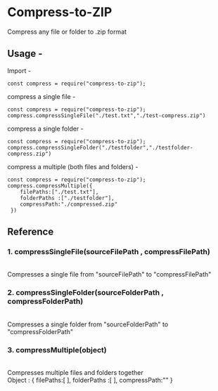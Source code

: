 # Compress-to-ZIP
Compress any file or folder to .zip format

## Usage -

Import - 
```
const compress = require("compress-to-zip");

```
compress a single file - 

```
const compress = require("compress-to-zip");
compress.compressSingleFile("./test.txt","./test-compress.zip")

```

compress a single folder - 

```
const compress = require("compress-to-zip");
compress.compressSingleFolder("./testfolder","./testfolder-compress.zip")

```

compress a multiple (both files and folders) - 

```
const compress = require("compress-to-zip");
compress.compressMultiple({
    filePaths:["./test.txt"],
    folderPaths :["./testfolder"],
    compressPath:"./compressed.zip"
 })

```


## Reference 

### 1. compressSingleFile(sourceFilePath , compressFilePath)
  <br/>Compresses a single file from "sourceFilePath" to "compressFilePath"

### 2. compressSingleFolder(sourceFolderPath , compressFolderPath)
 <br/>Compresses a single folder from "sourceFolderPath" to "compressFolderPath"
 
### 3. compressMultiple(object)
  <br/>Compresses multiple files and folders together
  <br/> Object : {
    filePaths:[ ],
    folderPaths :[ ],
    compressPath:""
 }
